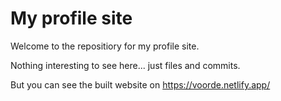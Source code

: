 # My profile site

Welcome to the repositiory for my profile site. 

Nothing interesting to see here... just files and commits.

But you can see the built website on https://voorde.netlify.app/
